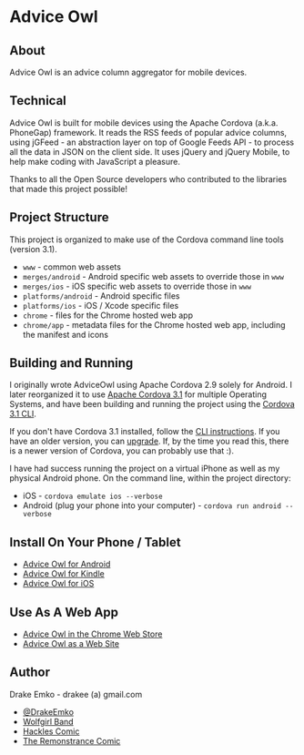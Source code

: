 # Advice Owl

## About
Advice Owl is an advice column aggregator for mobile devices.

## Technical
Advice Owl is built for mobile devices using the Apache Cordova (a.k.a. PhoneGap) framework. It reads the RSS feeds of popular advice columns, using jGFeed - an abstraction layer on top of Google Feeds API - to process all the data in JSON on the client side. It uses jQuery and jQuery Mobile, to help make coding with JavaScript a pleasure.

Thanks to all the Open Source developers who contributed to the libraries that made this project possible!

## Project Structure
This project is organized to make use of the Cordova command line tools (version 3.1).
* `www`			- common web assets
* `merges/android`	- Android specific web assets to override those in `www`
* `merges/ios`		- iOS specific web assets to override those in `www`
* `platforms/android`	- Android specific files
* `platforms/ios`	- iOS / Xcode specific files
* `chrome`		- files for the Chrome hosted web app
* `chrome/app`		- metadata files for the Chrome hosted web app, including the manifest and icons

## Building and Running
I originally wrote AdviceOwl using Apache Cordova 2.9 solely for Android. I later reorganized it to use [Apache Cordova 3.1](http://cordova.apache.org/docs/en/3.1.0/) for multiple Operating Systems, and have been building and running the project using the [Cordova 3.1 CLI](http://cordova.apache.org/docs/en/3.1.0/guide_cli_index.md.html#The%20Command-line%20Interface).

If you don't have Cordova 3.1 installed, follow the [CLI instructions](http://cordova.apache.org/docs/en/3.1.0/guide_cli_index.md.html#The%20Command-line%20Interface). If you have an older version, you can [upgrade](http://cordova.apache.org/blog/releases/2013/10/02/cordova-31.html). If, by the time you read this, there is a newer version of Cordova, you can probably use that :).

I have had success running the project on a virtual iPhone as well as my physical Android phone. On the command line, within the project directory:
* iOS - `cordova emulate ios --verbose`
* Android (plug your phone into your computer) - `cordova run android --verbose`

## Install On Your Phone / Tablet
* [Advice Owl for Android](https://play.google.com/store/apps/details?id=net.edrake.adviceowl)
* [Advice Owl for Kindle](http://www.amazon.com/Drake-Emko-Advice-Owl/dp/B00FTPNLES/ref=sr_1_1?s=mobile-apps&ie=UTF8&qid=1381829714&sr=1-1)
* [Advice Owl for iOS](https://itunes.apple.com/us/app/advice-owl/id739076106?ls=1&mt=8)

## Use As A Web App
* [Advice Owl in the Chrome Web Store](https://chrome.google.com/webstore/detail/advice-owl/pijbdbmaecnapkoefghdfiakpiiogeao)
* [Advice Owl as a Web Site](http://dznxs8nwc537r.cloudfront.net/)

## Author
Drake Emko - drakee (a) gmail.com
* [@DrakeEmko](https://twitter.com/DrakeEmko)
* [Wolfgirl Band](http://wolfgirl.bandcamp.com/)
* [Hackles Comic](http://hackles.org/)
* [The Remonstrance Comic](http://theremonstrance.com/)
